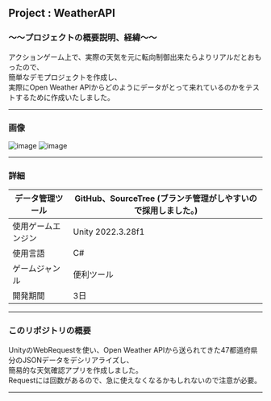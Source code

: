 ## Project : **WeatherAPI** 

### ～～プロジェクトの概要説明、経緯～～  
アクションゲーム上で、実際の天気を元に転向制御出来たらよりリアルだとおもったので、  
簡単なデモプロジェクトを作成し、  
実際にOpen Weather APIからどのようにデータがとって来れているのかをテストするために作成いたしました。
___
### 画像  
![image](https://github.com/user-attachments/assets/20492469-7f45-49e5-b5e2-3fe14008f88c)
![image](https://github.com/user-attachments/assets/17b7532d-8963-43ac-b9c3-9ca3d7d57fab)


___  
### 詳細  
| データ管理ツール | GitHub、SourceTree (ブランチ管理がしやすいので採用しました。)|
----|---- 
| 使用ゲームエンジン | Unity 2022.3.28f1 |
| 使用言語 | C# |
|ゲームジャンル| 便利ツール |
|開発期間| 3日 |　　
___
### このリポジトリの概要  
UnityのWebRequestを使い、Open Weather APIから送られてきた47都道府県分のJSONデータをデシリアライズし、  
簡易的な天気確認アプリを作成しました。  
Requestには回数があるので、急に使えなくなるかもしれないので注意が必要。
___
